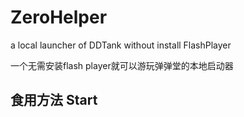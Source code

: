 # ZeroHelper

a local launcher of DDTank without install FlashPlayer

一个无需安装flash player就可以游玩弹弹堂的本地启动器

## 食用方法 Start


